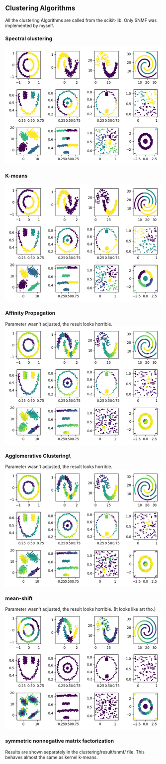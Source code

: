 ## Clustering Algorithms
All the clustering Algorithms are called from the scikit-lib.  Only SNMF was implemented by myself.

### Spectral clustering
![alt text](https://github.com/rio26/clustering/blob/master/clustering/result/spectral_clustering_12.png)

### K-means
![alt text](https://github.com/rio26/clustering/blob/master/clustering/result/k_means_12.png)

### Affinity Propagation
Parameter wasn't adjusted, the result looks horrible.
![alt text](https://github.com/rio26/clustering/blob/master/clustering/result/affinity_propagation_12.png)

### Agglomerative Clustering\
Parameter wasn't adjusted, the result looks horrible.
![alt text](https://github.com/rio26/clustering/blob/master/clustering/result/agglomerative_clustering_12.png)

### mean-shift
Parameter wasn't adjusted, the result looks horrible.  (It looks like art tho.)
![alt text](https://github.com/rio26/clustering/blob/master/clustering/result/mean_shift_bd0.5_12.png)

### symmetric nonnegative matrix factorization
Results are shown separately in the clustering/result/snmf/ file.
This behaves almost the same as kernel k-means.
